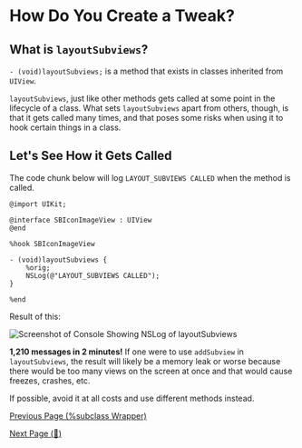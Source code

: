 # How Do You Create a Tweak?

## What is `layoutSubviews`?

`- (void)layoutSubviews;` is a method that exists in classes inherited from `UIView`.

`layoutSubviews`, just like other methods gets called at some point in the lifecycle of a class. What sets `layoutSubviews` apart from others, though, is that it gets called many times, and that poses some risks when using it to hook certain things in a class.

## Let's See How it Gets Called

The code chunk below will log `LAYOUT_SUBVIEWS CALLED` when the method is called.

```objc
@import UIKit;

@interface SBIconImageView : UIView
@end

%hook SBIconImageView

- (void)layoutSubviews {
    %orig;
    NSLog(@"LAYOUT_SUBVIEWS CALLED");
}

%end
```

Result of this:

![Screenshot of Console Showing NSLog of layoutSubviews](https://i.imgur.com/MkSwLHO.png)

**1,210 messages in 2 minutes!** If one were to use `addSubview` in `layoutSubviews`, the result will likely be a memory leak or worse because there would be too many views on the screen at once and that would cause freezes, crashes, etc.

If possible, avoid it at all costs and use different methods instead.

<a href="https://github.com/NightwindDev/Tweak-Tutorial/blob/main/p11_subclassWrapper.md">Previous Page (%subclass Wrapper)</a>

<a href="https://github.com/NightwindDev/Tweak-Tutorial/blob/main/p12_noLayoutSubviews.md">Next Page (:thinking:)</a>
